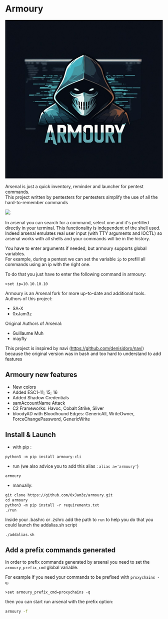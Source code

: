 # Armoury

![](img/logo.png)

Arsenal is just a quick inventory, reminder and launcher for pentest commands.
<br>This project written by pentesters for pentesters simplify the use of all the hard-to-remember commands

![](img/arsenal.gif)

In arsenal you can search for a command, select one and it's prefilled directly in your terminal. This functionality is independent of the shell used. Indeed arsenal emulates real user input (with TTY arguments and IOCTL) so arsenal works with all shells and your commands will be in the history.

You have to enter arguments if needed, but armoury supports global variables. <br>
For example, during a pentest we can set the variable `ip` to prefill all commands using an ip with the right one.

To do that you just have to enter the following command in armoury:
```
>set ip=10.10.10.10
``` 
Armoury is an Arsenal fork for more up-to-date and additional tools.
Authors of this project:
* SA-X
* 0xJam3z
  
Original Authors of Arsenal: 
* Guillaume Muh
* mayfly

This project is inspired by navi (<https://github.com/denisidoro/navi>) because the original version was in bash and too hard to understand to add features


## Armoury new features

- New colors
- Added ESC1-11; 15; 16
- Added Shadow Credentials
- samAccountName Attack
- C2 Frameworks: Havoc, Cobalt Strike, Sliver
- bloodyAD with Bloodhound Edges: GenericAll, WriteOwner, ForceChangePassword, GenericWrite

## Install & Launch
- with pip :
```
python3 -m pip install armoury-cli
```

- run (we also advice you to add this alias : `alias a='armoury'`)
```
armoury
```

- manually:
```
git clone https://github.com/0xJam3z/armoury.git
cd armoury
python3 -m pip install -r requirements.txt
./run
```

Inside your .bashrc or .zshrc add the path to `run` to help you do that you could launch the addalias.sh script
```
./addalias.sh
```


## Add a prefix commands generated

In order to prefix commands generated by arsenal you need to set the `armoury_prefix_cmd` global variable. 

For example if you need your commands to be prefixed with `proxychains -q`:
```
>set armoury_prefix_cmd=proxychains -q
```

then you can start run arsenal with the prefix option:
```bash
armoury -f
```

